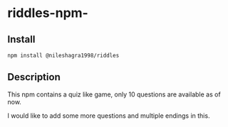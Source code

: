 # riddles-npm-

## Install
```
npm install @nileshagra1998/riddles
```


## Description
This npm contains a quiz like game, only 10 questions are available as of now. 

I would like to add some more questions and multiple endings in this.